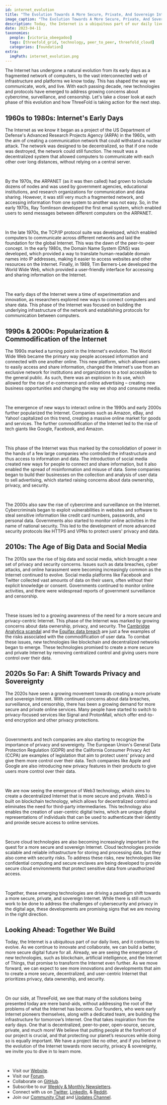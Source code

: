 ```yaml
---
id: internet_evolution
title: "The Evolution Towards A More Secure, Private, And Sovereign Internet"
image_caption: "The Evolution Towards A More Secure, Private, And Sovereign Internet"
description: Today, the Internet is a ubiquitous part of our daily lives, and it continues to evolve. As we continue to innovate and collaborate, we can build a better, more secure digital future for all. Already, we are seeing the emergence of new technologies, such as blockchain, artificial intelligence, and the Internet of Things, that promise to transform the Internet even further.  As we move forward, we can expect to see more innovations and developments that aim to create a more secure, decentralized, and user-centric Internet that prioritizes privacy, data ownership, and security.
date: 2023-04-11
taxonomies:
  people: [victoria_obeegadoo]
  tags: [threefold_grid, technology, peer_to_peer, threefold_cloud]
  categories: [foundation]
extra:
  imgPath: internet_evolution.png
---
```


The Internet has undergone a natural evolution from its early days as a fragmented network of computers, to the vast interconnected web of infrastructure and platforms we know today. This has shaped the way we communicate, work, and live. With each passing decade, new technologies and protocols have emerged to address growing concerns about cybercrime, surveillance, and censorship. Let's take a closer look at each phase of this evolution and how ThreeFold is taking action for the next step.

## 1960s to 1980s: Internet's Early Days

The Internet as we know it began as a project of the US Department of Defense's Advanced Research Projects Agency (ARPA) in the 1960s, with the aim of creating a communication network that could withstand a nuclear attack. The network was designed to be decentralized, so that if one node was destroyed, the network could still function. The result was a decentralized system that allowed computers to communicate with each other over long distances, without relying on a central server.

<br/>

By the 1970s, the ARPANET (as it was then called) had grown to include dozens of nodes and was used by government agencies, educational institutions, and research organizations for communication and data sharing. However, it was still very much a fragmented network, and accessing information from one system to another was not easy. So, in the early 1970s, Ray Tomlinson developed the first email system, which enabled users to send messages between different computers on the ARPANET.

<br/>

In the late 1970s, the TCP/IP protocol suite was developed, which enabled computers to communicate across different networks and laid the foundation for the global Internet. This was the dawn of the peer-to-peer concept. In the early 1980s, the Domain Name System (DNS) was developed, which provided a way to translate human-readable domain names into IP addresses, making it easier to access websites and other resources on the Internet. Finally, in 1989, Tim Berners-Lee developed the World Wide Web, which provided a user-friendly interface for accessing and sharing information on the Internet.

<br/>

The early days of the Internet were a time of experimentation and innovation, as researchers explored new ways to connect computers and share data. This phase of the Internet was focused on building the underlying infrastructure of the network and establishing protocols for communication between computers.

## 1990s & 2000s: Popularization & Commodification of the Internet

The 1990s marked a turning point in the Internet's evolution. The World Wide Web became the primary way people accessed information and connected with one another online. This new platform, which allowed users to easily access and share information, changed the Internet's use from an exclusive network for institutions and organizations to a tool accessible to the general public. As such, there was an explosion in its use, which allowed for the rise of e-commerce and online advertising – creating new business opportunities and changing the way we shop and consume media.

<br/>

The emergence of new ways to interact online in the 1990s and early 2000s further popularized the Internet. Companies such as Amazon, eBay, and Yahoo! capitalized on this trend, creating a massive online market for goods and services. The further commodification of the Internet led to the rise of tech giants like Google, Facebook, and Amazon.

<br/>

This phase of the Internet was thus marked by the consolidation of power in the hands of a few large companies who controlled the infrastructure and thus access to information and data. The introduction of social media created new ways for people to connect and share information, but it also enabled the spread of misinformation and misuse of data. Some companies began to build their businesses on the collection and analysis of user data to sell advertising, which started raising concerns about data ownership, privacy, and security.

<br/>

The 2000s also saw the rise of cybercrime and surveillance on the Internet. Cybercriminals began to exploit vulnerabilities in websites and software to steal sensitive information like credit card numbers, passwords, and personal data. Governments also started to monitor online activities in the name of national security. This led to the development of more advanced security protocols like HTTPS and VPNs to protect users' privacy and data.

## 2010s: The Age of Big Data and Social Media

The 2010s saw the rise of big data and social media, which brought a new set of privacy and security concerns. Issues such as data breaches, cyber attacks, and online harassment were becoming increasingly common as the Internet continued to evolve. Social media platforms like Facebook and Twitter collected vast amounts of data on their users, often without their explicit knowledge or consent. Governments continued to monitor online activities, and there were widespread reports of government surveillance and censorship.

<br/>

These issues led to a growing awareness of the need for a more secure and privacy-centric Internet. This phase of the Internet was marked by growing concerns about data ownership, privacy, and security. The [Cambridge Analytica scandal](https://www.nytimes.com/2018/04/04/us/politics/cambridge-analytica-scandal-fallout.html) and the [Equifax data breach](https://www.nytimes.com/2020/01/22/business/equifax-breach-settlement.html) are just a few examples of the risks associated with the commodification of user data. To combat these issues, new technologies like blockchain and decentralized networks began to emerge. These technologies promised to create a more secure and private Internet by removing centralized control and giving users more control over their data.

## 2020s So Far: A Shift Towards Privacy and Sovereignty

The 2020s have seen a growing movement towards creating a more private and sovereign Internet. With continued concerns about data breaches, surveillance, and censorship, there has been a growing demand for more secure and private online services. Many people have started to switch to privacy-focused services like Signal and ProtonMail, which offer end-to-end encryption and other privacy protections.

<br/>

Governments and tech companies are also starting to recognize the importance of privacy and sovereignty. The European Union's General Data Protection Regulation (GDPR) and the California Consumer Privacy Act (CCPA) are examples of legislation that aim to protect users' privacy and give them more control over their data. Tech companies like Apple and Google are also introducing new privacy features in their products to give users more control over their data.

<br/>

We are now seeing the emergence of Web3 technology, which aims to create a decentralized Internet that is more secure and private. Web3 is built on blockchain technology, which allows for decentralized control and eliminates the need for third-party intermediaries. This technology also enables the creation of user-centric digital twins, which are unique digital representations of individuals that can be used to authenticate their identity and provide secure access to online services.

<br/>

Secure cloud technologies are also becoming increasingly important in the quest for a more secure and sovereign Internet. Cloud technologies provide scalable and reliable infrastructure for storing and processing data, but they also come with security risks. To address these risks, new technologies like confidential computing and secure enclaves are being developed to provide secure cloud environments that protect sensitive data from unauthorized access.

<br/>

Together, these emerging technologies are driving a paradigm shift towards a more secure, private, and sovereign Internet. While there is still much work to be done to address the challenges of cybersecurity and privacy in the digital age, these developments are promising signs that we are moving in the right direction.

## Looking Ahead: Together We Build

Today, the Internet is a ubiquitous part of our daily lives, and it continues to evolve. As we continue to innovate and collaborate, we can build a better, more secure digital future for all. Already, we are seeing the emergence of new technologies, such as blockchain, artificial intelligence, and the Internet of Things, that promise to transform the Internet even further. As we move forward, we can expect to see more innovations and developments that aim to create a more secure, decentralized, and user-centric Internet that prioritizes privacy, data ownership, and security.

<br/>

On our side, at ThreeFold, we see that many of the solutions being presented today are mere band-aids, without addressing the root of the problems of what the Internet has become. Our founders, who were early Internet pioneers themselves, along with a dedicated team, are building the infrastructure for tomorrow’s Internet. One that takes inspiration from the early days. One that is decentralized, peer-to-peer, open-source, secure, private, and much more! We believe that putting people at the forefront of our project is crucial, and that protecting our planet’s resources while doing so is equally important. We have a project like no other, and if you believe in the evolution of the Internet towards more security, privacy & sovereignty, we invite you to dive in to learn more.

<br/>

- Visit our [Website](https://www.threefold.io).
- Visit our [Forum](https://forum.threefold.io/).
- Collaborate on [GitHub](https://github.com/threefoldtech).
- Subscribe to our [Weekly & Monthly Newsletters](https://bit.ly/threefoldweekly).
- Connect with us on [Twitter](https://twitter.com/threefold_io), [LinkedIn](https://ae.linkedin.com/company/threefold-foundation), & [Reddit](https://www.reddit.com/r/threefold/).
- Join our [Community Chat](https://t.me/threefold) and [Updates Channel](https://t.me/threefoldnews).
